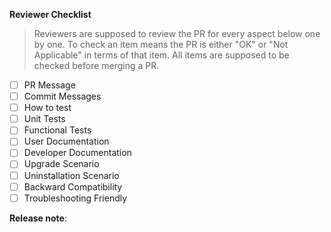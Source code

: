 **Reviewer Checklist**
<!-- Check [Expectations from a PR](/CONTRIBUTING.md#expectations-from-a-pr) for the details -->

> Reviewers are supposed to review the PR for every aspect below one by one. To check an item means the PR is either "OK" or "Not Applicable" in terms of that item. All items are supposed to be checked before merging a PR. 

- [ ] PR Message
- [ ] Commit Messages
- [ ] How to test
- [ ] Unit Tests
- [ ] Functional Tests
- [ ] User Documentation
- [ ] Developer Documentation
- [ ] Upgrade Scenario
- [ ] Uninstallation Scenario
- [ ] Backward Compatibility
- [ ] Troubleshooting Friendly
  
**Release note**:
<!--  Write your release note:
1. Enter your extended release note in the below block. If the PR requires additional action from users switching to the new release, include the string "action required".
2. If no release note is required, just write "NONE".
-->
```release-note

```

